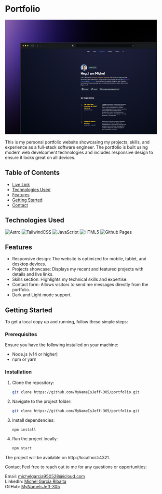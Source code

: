 # Portfolio

![mockup]

[mockup]: ./public/mockup.jpg

This is my personal portfolio website showcasing my projects, skills, and experience as a full-stack software engineer. The portfolio is built using modern web development technologies and includes responsive design to ensure it looks great on all devices.

## Table of Contents

- [Live Link](https://mynameisjeffportfolio.netlify.app/)
- [Technologies Used](#technologies-used)
- [Features](#features)
- [Getting Started](#getting-started)
- [Contact](#contact)

## Technologies Used

![Astro](https://img.shields.io/badge/astro-%232C2052.svg?style=for-the-badge&logo=astro&logoColor=white)
![TailwindCSS](https://img.shields.io/badge/tailwindcss-%2338B2AC.svg?style=for-the-badge&logo=tailwind-css&logoColor=white)
![JavaScript](https://img.shields.io/badge/javascript-%23323330.svg?style=for-the-badge&logo=javascript&logoColor=%23F7DF1E)
![HTML5](https://img.shields.io/badge/html5-%23E34F26.svg?style=for-the-badge&logo=html5&logoColor=white)
![Github Pages](https://img.shields.io/badge/github%20pages-121013?style=for-the-badge&logo=github&logoColor=white)

## Features

- Responsive design: The website is optimized for mobile, tablet, and desktop devices.
- Projects showcase: Displays my recent and featured projects with details and live links.
- Skills section: Highlights my technical skills and expertise.
- Contact form: Allows visitors to send me messages directly from the portfolio.
- Dark and Light mode support.

## Getting Started

To get a local copy up and running, follow these simple steps:

### Prerequisites

Ensure you have the following installed on your machine:
- Node.js (v14 or higher)
- npm or yarn

### Installation

1. Clone the repository:
    ```bash
    git clone https://github.com/MyNameIsJeff-305/portfolio.git

2. Navigate to the project folder:
    ```bash
    git clone https://github.com/MyNameIsJeff-305/portfolio.git
3. Install dependencies:
    ```bash
    npm install
4. Run the project locally:
    ```bash
    npm start
The project will be available on http://localhost:4321.

Contact
Feel free to reach out to me for any questions or opportunities:

Email: <a href="mailto:michelgarcia950528@icloud.com">michelgarcia950528@icloud.com</a><br>
LinkedIn: <a href="https://linkedin.com/in/mm4ever">Michel Garcia Ribalta</a><br>
GitHub: <a href="https://github.com/MyNameIsJeff-305">MyNameIsJeff-305</a>

